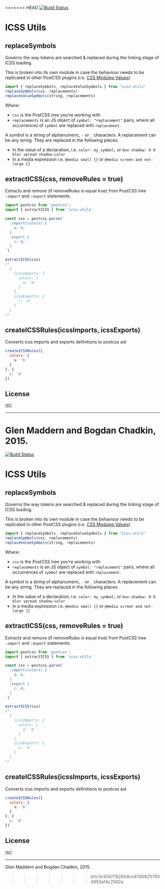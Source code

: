 <<<<<<< HEAD
[![Build Status](https://travis-ci.org/css-modules/icss-utils.svg)](https://travis-ci.org/css-modules/icss-utils)

# ICSS Utils 

## replaceSymbols

Governs the way tokens are searched & replaced during the linking stage of ICSS loading.

This is broken into its own module in case the behaviour needs to be replicated in other PostCSS plugins
(i.e. [CSS Modules Values](https://github.com/css-modules/postcss-modules-values))

```js
import { replaceSymbols, replaceValueSymbols } from "icss-utils"
replaceSymbols(css, replacements)
replaceValueSymbols(string, replacements)
```

Where:

- `css` is the PostCSS tree you're working with
- `replacements` is an JS object of `symbol: "replacement"` pairs, where all occurrences of `symbol` are replaced with `replacement`.

A symbol is a string of alphanumeric, `-` or `_` characters. A replacement can be any string. They are replaced in the following places:

- In the value of a declaration, i.e. `color: my_symbol;` or `box-shadow: 0 0 blur spread shadow-color`
- In a media expression i.e. `@media small {}` or `@media screen and not-large {}`

## extractICSS(css, removeRules = true)

Extracts and remove (if removeRules is equal true) from PostCSS tree `:import` and `:export` statements.

```js
import postcss from 'postcss';
import { extractICSS } from 'icss-utils'

const css = postcss.parse(`
  :import(colors) {
    a: b;
  }
  :export {
    c: d;
  }
`)

extractICSS(css)
/*
  {
    icssImports: {
      colors: {
        a: 'b'
      }
    },
    icssExports: {
      c: 'd'
    }
  }
*/
```

## createICSSRules(icssImports, icssExports)

Converts icss imports and exports definitions to postcss ast

```js
createICSSRules({
  colors: {
    a: 'b'
  }
}, {
  c: 'd'
})
```

## License

ISC

---
Glen Maddern and Bogdan Chadkin, 2015.
=======
[![Build Status](https://travis-ci.org/css-modules/icss-utils.svg)](https://travis-ci.org/css-modules/icss-utils)

# ICSS Utils 

## replaceSymbols

Governs the way tokens are searched & replaced during the linking stage of ICSS loading.

This is broken into its own module in case the behaviour needs to be replicated in other PostCSS plugins
(i.e. [CSS Modules Values](https://github.com/css-modules/postcss-modules-values))

```js
import { replaceSymbols, replaceValueSymbols } from "icss-utils"
replaceSymbols(css, replacements)
replaceValueSymbols(string, replacements)
```

Where:

- `css` is the PostCSS tree you're working with
- `replacements` is an JS object of `symbol: "replacement"` pairs, where all occurrences of `symbol` are replaced with `replacement`.

A symbol is a string of alphanumeric, `-` or `_` characters. A replacement can be any string. They are replaced in the following places:

- In the value of a declaration, i.e. `color: my_symbol;` or `box-shadow: 0 0 blur spread shadow-color`
- In a media expression i.e. `@media small {}` or `@media screen and not-large {}`

## extractICSS(css, removeRules = true)

Extracts and remove (if removeRules is equal true) from PostCSS tree `:import` and `:export` statements.

```js
import postcss from 'postcss';
import { extractICSS } from 'icss-utils'

const css = postcss.parse(`
  :import(colors) {
    a: b;
  }
  :export {
    c: d;
  }
`)

extractICSS(css)
/*
  {
    icssImports: {
      colors: {
        a: 'b'
      }
    },
    icssExports: {
      c: 'd'
    }
  }
*/
```

## createICSSRules(icssImports, icssExports)

Converts icss imports and exports definitions to postcss ast

```js
createICSSRules({
  colors: {
    a: 'b'
  }
}, {
  c: 'd'
})
```

## License

ISC

---
Glen Maddern and Bogdan Chadkin, 2015.
>>>>>>> b0c3c93d7182604cc67d08257904953a14c2562a
